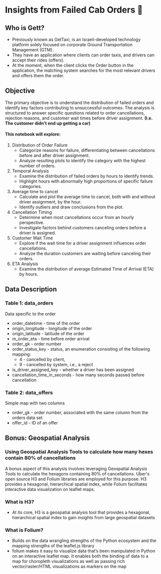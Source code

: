 # Insights from Failed Cab Orders 🚕

## Who is Gett?

+ Previously known as GetTaxi, is an Israeli-developed technology platform solely focused on corporate Ground Transportation Management (GTM).
+ They have an application where clients can order taxis, and drivers can accept their rides (offers).
+ At the moment, when the client clicks the Order button in the application, the matching system searches for the most relevant drivers and offers them the order.

## Objective

The primary objective is to understand the distribution of failed orders and identify key factors contributing to unsuccessful outcomes. The analysis is structured to answer specific questions related to order cancellations, rejection reasons, and customer wait times before driver assignment. __(I.e. The customer didn't end up getting a car)__

#### This notebook will explore:

1. Distribution of Order Failure
   + Categorize reasons for failure, differentiating between cancellations before and after driver assignment.
   + Analyze resulting plots to identify the category with the highest number of orders.
2. Temporal Analysis
   + Examine the distribution of failed orders by hours to identify trends.
   + Highlight hours with abnormally high proportions of specific failure categories.
3. Average time to cancel
   + Calculate and plot the average time to cancel, both with and without driver assignment, by the hour.
   + Identify outliers and draw conclusions from the plot.
4. Cancellation Timing
   + Determine when most cancellations occur from an hourly perspective.
   + Investigate factors behind customers canceling orders before a driver is assigned.
5. Customer Wait Time
   + Explore if the wait time for a driver assignment influences order cancellations.
   + Analyze the duration customers are waiting before canceling their orders.
6. ETA Analysis
   + Examine the distribution of average Estimated Time of Arrival (ETA) by hours.
     
## Data Description

### Table 1: data_orders

Data specific to the order

+ order_datetime - time of the order
+ origin_longitude - longitude of the order
+ origin_latitude - latitude of the order
+ m_order_eta - time before order arrival
+ order_gk - order number
+ order_status_key - status, an enumeration consisting of the following mapping:
   - 4 - cancelled by client,
   - 9 - cancelled by system, i.e., a reject
+ is_driver_assigned_key - whether a driver has been assigned
+ cancellation_time_in_seconds - how many seconds passed before cancellation

### Table 2: data_offers

Simple map with two columns

+ order_gk - order number, associated with the same column from the orders data set
+ offer_id - ID of an offer

## Bonus: Geospatial Analysis

### Using Geospatial Analysis Tools to calculate how many hexes contain 80% of cancellations

A bonus aspect of this analysis involves leveraging Geospatial Analysis Tools to calculate the hexagons containing 80% of cancellations. Uber's open source H3 and Folium libraries are employed for this purpose. H3 provides a hexagonal, hierarchical spatial index, while Folium facilitates interactive data visualization on leaflet maps.

### What is H3?

+ At its core, H3 is a geospatial analysis tool that provides a hexagonal, hierarchical spatial index to gain insights from large geospatial datasets 

### What is Folium?

+ Builds on the data wrangling strengths of the Python ecosystem and the mapping strengths of the leaflet.js library
+ folium makes it easy to visualize data that’s been manipulated in Python on an interactive leaflet map. It enables both the binding of data to a map for choropleth visualizations as well as passing rich vector/raster/HTML visualizations as markers on the map
